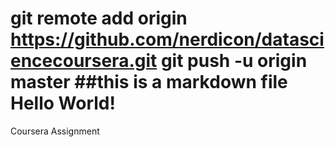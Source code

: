 git remote add origin https://github.com/nerdicon/datasciencecoursera.git
git push -u origin master
##this is a markdown file
Hello World!
==========
Coursera Assignment
